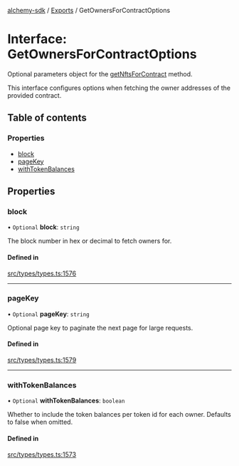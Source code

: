 [alchemy-sdk](../README.md) / [Exports](../modules.md) / GetOwnersForContractOptions

# Interface: GetOwnersForContractOptions

Optional parameters object for the [getNftsForContract](../classes/NftNamespace.md#getnftsforcontract) method.

This interface configures options when fetching the owner addresses of the
provided contract.

## Table of contents

### Properties

- [block](GetOwnersForContractOptions.md#block)
- [pageKey](GetOwnersForContractOptions.md#pagekey)
- [withTokenBalances](GetOwnersForContractOptions.md#withtokenbalances)

## Properties

### block

• `Optional` **block**: `string`

The block number in hex or decimal to fetch owners for.

#### Defined in

[src/types/types.ts:1576](https://github.com/alchemyplatform/alchemy-sdk-js/blob/e62e5c7/src/types/types.ts#L1576)

___

### pageKey

• `Optional` **pageKey**: `string`

Optional page key to paginate the next page for large requests.

#### Defined in

[src/types/types.ts:1579](https://github.com/alchemyplatform/alchemy-sdk-js/blob/e62e5c7/src/types/types.ts#L1579)

___

### withTokenBalances

• `Optional` **withTokenBalances**: `boolean`

Whether to include the token balances per token id for each owner. Defaults
to false when omitted.

#### Defined in

[src/types/types.ts:1573](https://github.com/alchemyplatform/alchemy-sdk-js/blob/e62e5c7/src/types/types.ts#L1573)
